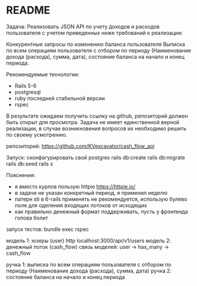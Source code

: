 # README

Задача:
Реализовать JSON API по учету доходов и расходов пользователя с учетом приведенных ниже требований к реализации:

Конкурентные запросы по изменению баланса пользователя
Выписка по всем операциям пользователя с отбором по периоду (Наименование дохода (расхода), сумма, дата), состояние баланса на начало и конец периода.

Рекомендуемые технологии:
- Rails 5-6
- postgresql
- ruby последней стабильной версии
- rspec

В результате ожидаем получить ссылку на github, репозиторий должен быть открыт для просмотра.
Задача не имеет единственной верной реализации, в случае возникновения вопросов их необходимо решить по своему усмотрению.

репозиторий:
https://github.com/KVexcavator/cash_flow_api

Запуск:
сконфагурировать свой postgres
rails db:create
rails db:migrate
rails db:seed
rails s

Пояснения:
- я вместо курлов пользую httpie https://httpie.io/
- в задаче не указан конкретный период, я применил неделю
- патерн sti в 6-rails применять не рекомендуется, использую булево поле для оделения входящих потоков от исходящих
- как правильно денежный формат поддерживать, пусть у фронтенда голова болит

запуск тестов:
bundle exec rspec

модель 1: юзеры (user)
http localhost:3000/api/v1/users
модель 2: денежный поток (cash_flow)
связь моделей: user -> has_many -> cash_flow


ручка 1: выписка по всем операциям пользователя с отбором по периоду (Наименование дохода (расхода), сумма, дата)
ручка 2: состояние баланса на начало и конец периода
